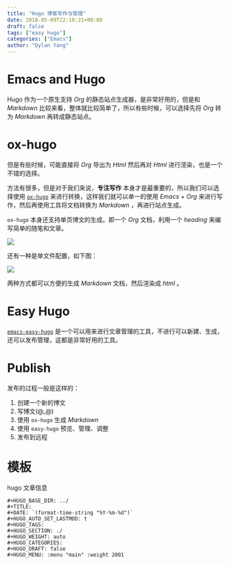 ```yaml
---
title: "Hugo 博客写作与管理"
date: 2018-05-09T22:10:21+08:00
draft: false
tags: ["easy hugo"]
categories: ["Emacs"]
author: "Dylan Yang"
---
```


# Emacs and Hugo

Hugo 作为一个原生支持 *Org* 的静态站点生成器，是非常好用的，但是和 *Markdown* 比较来看，整体就比较简单了，所以有些时候，可以选择先将 *Org* 转为 *Markdown* 再转成静态站点。

<!--more-->

# ox-hugo

但是有些时候，可能直接将 *Org* 导出为 *Html* 然后再对 *Html* 进行渲染，也是一个不错的选择。

方法有很多，但是对于我们来说，**专注写作** 本身才是最重要的，所以我们可以选择使用 [`ox-hugo`](https://ox-hugo.scripter.co/) 来进行转换，这样我们就可以单一的使用 *Emacs* + *Org* 来进行写作，然后再使用工具将文档转换为 *Markdown* ，再进行站点生成。

`ox-hugo` 本身还支持单页博文的生成。即一个 *Org* 文档，利用一个 *heading* 来编写简单的随笔和文章。

![](/images/one-post-per-file.png)

还有一种是单文件配置，如下图：

![](/images/one-post-per-subtree.png)

两种方式都可以方便的生成 *Markdown* 文档，然后渲染成 *html* 。

# Easy Hugo

[`emacs-easy-hugo`](https://github.com/masasam/emacs-easy-hugo) 是一个可以用来进行文章管理的工具，不进行可以新建、生成，还可以发布管理，这都是非常好用的工具。

# Publish

发布的过程一般是这样的：

1. 创建一个新的博文
2. 写博文(@_@)
3. 使用 `ox-hugo` 生成 *Markdown*
4. 使用 `easy-hugo` 预览、管理、调整
5. 发布到远程

# 模板

hugo 文章信息

``` text
#+HUGO_BASE_DIR: ../
#+TITLE: 
#+DATE: `(format-time-string "%Y-%m-%d")`
#+HUGO_AUTO_SET_LASTMOD: t
#+HUGO_TAGS: 
#+HUGO_SECTION: ./
#+HUGO_WEIGHT: auto
#+HUGO_CATEGORIES: 
#+HUGO_DRAFT: false
#+HUGO_MENU: :menu "main" :weight 2001
```
